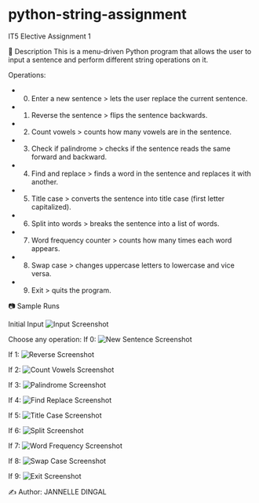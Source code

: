 # python-string-assignment
IT5 Elective Assignment 1

📌 Description
This is a menu-driven Python program that allows the user to input a sentence and perform different string operations on it.

Operations:
- 0. Enter a new sentence > lets the user replace the current sentence.
- 1. Reverse the sentence > flips the sentence backwards.
- 2. Count vowels > counts how many vowels are in the sentence.
- 3. Check if palindrome > checks if the sentence reads the same forward and backward.
- 4. Find and replace > finds a word in the sentence and replaces it with another.
- 5. Title case > converts the sentence into title case (first letter capitalized).
- 6. Split into words > breaks the sentence into a list of words.
- 7. Word frequency counter > counts how many times each word appears.
- 8. Swap case > changes uppercase letters to lowercase and vice versa.
- 9. Exit > quits the program.


📷 Sample Runs

Initial Input
  ![Input Screenshot](<img width="941" height="330" alt="Input_String_python" src="https://github.com/user-attachments/assets/ef3ba593-c4ae-452f-9068-6221bcc7ddf0" />)

Choose any operation:
If 0: 
   ![New Sentence Screenshot](<img width="585" height="160" alt="image" src="https://github.com/user-attachments/assets/c265a831-a714-410f-a113-93e5b056ca2c" />)

If 1:
   ![Reverse Screenshot](<img width="520" height="125" alt="image" src="https://github.com/user-attachments/assets/66b58260-a06e-4a2a-987b-93af9d86f3fc" />)

If 2:
   ![Count Vowels Screenshot](<img width="522" height="112" alt="image" src="https://github.com/user-attachments/assets/0d8889fe-ce1b-4107-90eb-b4a30d772544" />)

If 3:
   ![Palindrome Screenshot](<img width="515" height="109" alt="image" src="https://github.com/user-attachments/assets/6eed99da-4032-47b1-b3b1-a74f06f1de3d" />)

If 4:
   ![Find Replace Screenshot](<img width="576" height="260" alt="image" src="https://github.com/user-attachments/assets/f1c2d3cf-bdd5-404e-b7e8-cf479354d8ad" />)
   
If 5:
   ![Title Case Screenshot](<img width="527" height="127" alt="image" src="https://github.com/user-attachments/assets/399e6ed9-5a98-4342-b7df-73ac9a290087" />)

If 6:
   ![Split Screenshot](<img width="478" height="110" alt="image" src="https://github.com/user-attachments/assets/531e5b8e-e1d0-46b5-82dd-f8c32416c8aa" />)
   
If 7:
   ![Word Frequency Screenshot](<img width="506" height="106" alt="image" src="https://github.com/user-attachments/assets/5f1dc9dd-edf8-4b7e-a26a-77fd9479a8ad" />)

If 8:
   ![Swap Case Screenshot](<img width="494" height="122" alt="image" src="https://github.com/user-attachments/assets/0364281e-5b50-41a1-a50c-982992555521" />
)

If 9:
   ![Exit Screenshot](<img width="495" height="51" alt="image" src="https://github.com/user-attachments/assets/aabd9ef5-21f1-4d58-877c-bddf1edf1dd2" />)


✍️ Author: JANNELLE DINGAL
